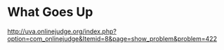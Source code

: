 What Goes Up
=======

http://uva.onlinejudge.org/index.php?option=com_onlinejudge&Itemid=8&page=show_problem&problem=422

